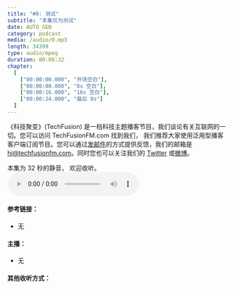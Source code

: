```yaml
---
title: "#0: 测试"
subtitle: "本集仅为测试"
date: AUTO_GEN
category: podcast
media: /audio/0.mp3
length: 34399
type: audio/mpeg
duration: 00:00:32
chapter:
  [
    ["00:00:00.000", "开场空白"],
    ["00:00:08.000", "8s 空白"],
    ["00:00:16.000", "16s 空白"],
    ["00:00:24.000", "最后 8s"]
  ]
---
```

《科技聚变》(TechFusion) 是一档科技主题播客节目，我们谈论有关互联网的一切。您可以访问 TechFusionFM.com 找到我们， 我们推荐大家使用泛用型播客客户端订阅节目。您可以通过[发邮件](mailto:hi@techfusionfm.com)的方式提供反馈，我们的邮箱是 [hi@techfusionfm.com](mailto:hi@techfusionfm.com)。同时您也可以关注我们的 [Twitter](http://twitter.com/TechFusionFM) 或[微博](http://weibo.com/TechFusionFM)。

本集为 32 秒的静音， 欢迎收听。
<audio class="audioPlayer" controls="" preload="metadata" src="audio/0.mp3"></audio>

#### 参考链接：

- 无

#### 主播：

- 无

<!-- More -->

#### 其他收听方式：

